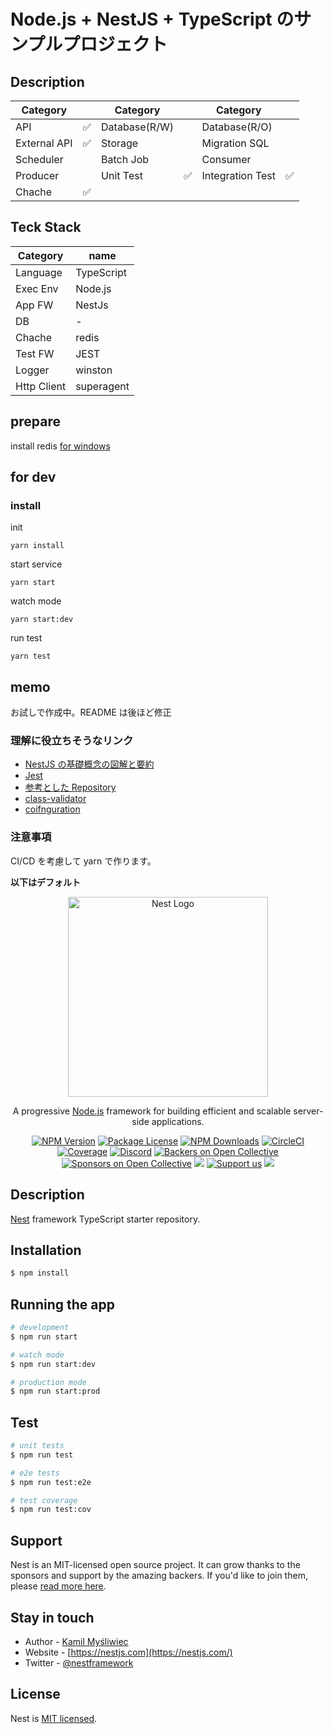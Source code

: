 # Node.js + NestJS + TypeScript のサンプルプロジェクト

## Description

| Category     |                    | Category      |                    | Category         |                    |
| ------------ | ------------------ | ------------- | ------------------ | ---------------- | ------------------ |
| API          | :white_check_mark: | Database(R/W) |                    | Database(R/O)    |                    |
| External API | :white_check_mark: | Storage       |                    | Migration SQL    |                    |
| Scheduler    |                    | Batch Job     |                    | Consumer         |                    |
| Producer     |                    | Unit Test     | :white_check_mark: | Integration Test | :white_check_mark: |
| Chache       | :white_check_mark: |

## Teck Stack

| Category    | name       |
| ----------- | ---------- |
| Language    | TypeScript |
| Exec Env    | Node.js    |
| App FW      | NestJs     |
| DB          | -          |
| Chache      | redis      |
| Test FW     | JEST       |
| Logger      | winston    |
| Http Client | superagent |

## prepare

install redis
[for windows](https://github.com/MicrosoftArchive/redis/releases)

## for dev

### install

init

```
yarn install
```

start service

```
yarn start
```

watch mode

```
yarn start:dev
```

run test

```
yarn test
```

## memo

お試しで作成中。README は後ほど修正

### 理解に役立ちそうなリンク

- [NestJS の基礎概念の図解と要約](https://zenn.dev/morinokami/articles/nestjs-overview)
- [Jest](https://jestjs.io/ja/docs/configuration)
- [参考とした Repository](https://github.com/eryzerz/nestjs-ddd)
- [class-validator](https://github.com/typestack/class-validator)
- [coifnguration](https://zenn.dev/waddy/articles/nestjs-configuration-service)

### 注意事項

CI/CD を考慮して yarn で作ります。

**以下はデフォルト**

<p align="center">
  <a href="http://nestjs.com/" target="blank"><img src="https://nestjs.com/img/logo_text.svg" width="320" alt="Nest Logo" /></a>
</p>

[circleci-image]: https://img.shields.io/circleci/build/github/nestjs/nest/master?token=abc123def456
[circleci-url]: https://circleci.com/gh/nestjs/nest

  <p align="center">A progressive <a href="http://nodejs.org" target="_blank">Node.js</a> framework for building efficient and scalable server-side applications.</p>
    <p align="center">
<a href="https://www.npmjs.com/~nestjscore" target="_blank"><img src="https://img.shields.io/npm/v/@nestjs/core.svg" alt="NPM Version" /></a>
<a href="https://www.npmjs.com/~nestjscore" target="_blank"><img src="https://img.shields.io/npm/l/@nestjs/core.svg" alt="Package License" /></a>
<a href="https://www.npmjs.com/~nestjscore" target="_blank"><img src="https://img.shields.io/npm/dm/@nestjs/common.svg" alt="NPM Downloads" /></a>
<a href="https://circleci.com/gh/nestjs/nest" target="_blank"><img src="https://img.shields.io/circleci/build/github/nestjs/nest/master" alt="CircleCI" /></a>
<a href="https://coveralls.io/github/nestjs/nest?branch=master" target="_blank"><img src="https://coveralls.io/repos/github/nestjs/nest/badge.svg?branch=master#9" alt="Coverage" /></a>
<a href="https://discord.gg/G7Qnnhy" target="_blank"><img src="https://img.shields.io/badge/discord-online-brightgreen.svg" alt="Discord"/></a>
<a href="https://opencollective.com/nest#backer" target="_blank"><img src="https://opencollective.com/nest/backers/badge.svg" alt="Backers on Open Collective" /></a>
<a href="https://opencollective.com/nest#sponsor" target="_blank"><img src="https://opencollective.com/nest/sponsors/badge.svg" alt="Sponsors on Open Collective" /></a>
  <a href="https://paypal.me/kamilmysliwiec" target="_blank"><img src="https://img.shields.io/badge/Donate-PayPal-ff3f59.svg"/></a>
    <a href="https://opencollective.com/nest#sponsor"  target="_blank"><img src="https://img.shields.io/badge/Support%20us-Open%20Collective-41B883.svg" alt="Support us"></a>
  <a href="https://twitter.com/nestframework" target="_blank"><img src="https://img.shields.io/twitter/follow/nestframework.svg?style=social&label=Follow"></a>
</p>
  <!--[![Backers on Open Collective](https://opencollective.com/nest/backers/badge.svg)](https://opencollective.com/nest#backer)
  [![Sponsors on Open Collective](https://opencollective.com/nest/sponsors/badge.svg)](https://opencollective.com/nest#sponsor)-->

## Description

[Nest](https://github.com/nestjs/nest) framework TypeScript starter repository.

## Installation

```bash
$ npm install
```

## Running the app

```bash
# development
$ npm run start

# watch mode
$ npm run start:dev

# production mode
$ npm run start:prod
```

## Test

```bash
# unit tests
$ npm run test

# e2e tests
$ npm run test:e2e

# test coverage
$ npm run test:cov
```

## Support

Nest is an MIT-licensed open source project. It can grow thanks to the sponsors and support by the amazing backers. If you'd like to join them, please [read more here](https://docs.nestjs.com/support).

## Stay in touch

- Author - [Kamil Myśliwiec](https://kamilmysliwiec.com)
- Website - [https://nestjs.com](https://nestjs.com/)
- Twitter - [@nestframework](https://twitter.com/nestframework)

## License

Nest is [MIT licensed](LICENSE).
